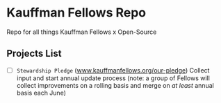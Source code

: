 # Kauffman Fellows Repo
Repo for all things Kauffman Fellows x Open-Source

## Projects List
- [ ] `Stewardship Pledge` (www.kauffmanfellows.org/our-pledge)
Collect input and start annual update process (note: a group of Fellows will collect improvements on a rolling basis and merge on *at least* annual basis each June) 

